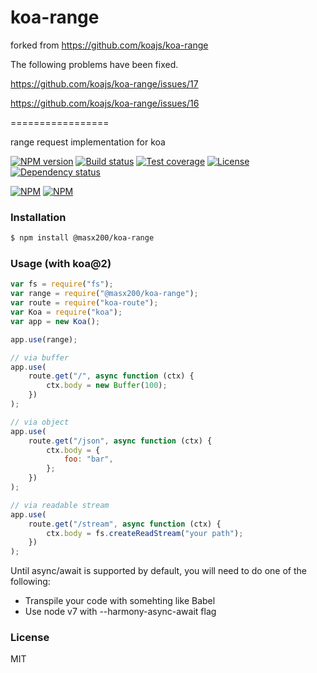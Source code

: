 # koa-range

forked from https://github.com/koajs/koa-range

The following problems have been fixed.

https://github.com/koajs/koa-range/issues/17

https://github.com/koajs/koa-range/issues/16

=================

range request implementation for koa

[![NPM version][npm-img]][npm-url]
[![Build status][travis-img]][travis-url]
[![Test coverage][coveralls-img]][coveralls-url]
[![License][license-img]][license-url]
[![Dependency status][david-img]][david-url]

[![NPM](https://nodei.co/npm/koa-range.png?stars&downloads)](https://nodei.co/npm/koa-range/)
[![NPM](https://nodei.co/npm-dl/koa-range.png)](https://nodei.co/npm/koa-range/)

### Installation

```sh
$ npm install @masx200/koa-range
```

### Usage (with koa@2)

```js
var fs = require("fs");
var range = require("@masx200/koa-range");
var route = require("koa-route");
var Koa = require("koa");
var app = new Koa();

app.use(range);

// via buffer
app.use(
    route.get("/", async function (ctx) {
        ctx.body = new Buffer(100);
    })
);

// via object
app.use(
    route.get("/json", async function (ctx) {
        ctx.body = {
            foo: "bar",
        };
    })
);

// via readable stream
app.use(
    route.get("/stream", async function (ctx) {
        ctx.body = fs.createReadStream("your path");
    })
);
```

Until async/await is supported by default, you will need to do one of the following:

-   Transpile your code with somehting like Babel
-   Use node v7 with --harmony-async-await flag

### License

MIT

[npm-img]: https://img.shields.io/npm/v/koa-range.svg?style=flat-square
[npm-url]: https://npmjs.org/package/koa-range
[travis-img]: https://img.shields.io/travis/koajs/koa-range.svg?style=flat-square
[travis-url]: https://travis-ci.org/koajs/koa-range
[coveralls-img]: https://img.shields.io/coveralls/koajs/koa-range.svg?style=flat-square
[coveralls-url]: https://coveralls.io/r/koajs/koa-range?branch=master
[license-img]: https://img.shields.io/badge/license-MIT-green.svg?style=flat-square
[license-url]: https://opensource.org/licenses/MIT
[david-img]: https://img.shields.io/david/koajs/koa-range.svg?style=flat-square
[david-url]: https://david-dm.org/koajs/koa-range
